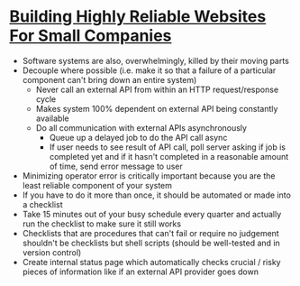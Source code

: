 # [Building Highly Reliable Websites For Small Companies](https://www.kalzumeus.com/2010/04/20/building-highly-reliable-websites-for-small-companies/)

* Software systems are also, overwhelmingly, killed by their moving parts
* Decouple where possible (i.e. make it so that a failure of a particular component can't bring down an entire system)
  * Never call an external API from within an HTTP request/response cycle
  * Makes system 100% dependent on external API being constantly available
  * Do all communication with external APIs asynchronously
    * Queue up a delayed job to do the API call async
    * If user needs to see result of API call, poll server asking if job is completed yet and if it hasn't completed in a reasonable amount of time, send error message to user
* Minimizing operator error is critically important because you are the least reliable component of your system
* If you have to do it more than once, it should be automated or made into a checklist
* Take 15 minutes out of your busy schedule every quarter and actually run the checklist to make sure it still works
* Checklists that are procedures that can't fail or require no judgement shouldn't be checklists but shell scripts (should be well-tested and in version control)
* Create internal status page which automatically checks crucial / risky pieces of information like if an external API provider goes down